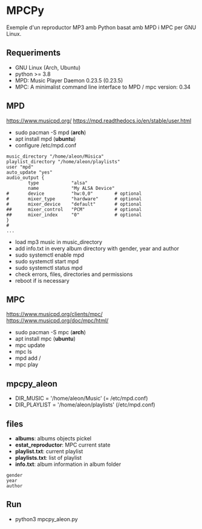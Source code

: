 # MPCPy

Exemple d'un reproductor MP3 amb Python basat amb MPD i MPC per GNU Linux.

## Requeriments

- GNU Linux (Arch, Ubuntu)
- python >= 3.8
- MPD: Music Player Daemon 0.23.5 (0.23.5)
- MPC: A minimalist command line interface to MPD / mpc version: 0.34

## MPD
https://www.musicpd.org/
https://mpd.readthedocs.io/en/stable/user.html

- sudo pacman -S mpd (**arch**)
- apt install mpd (**ubuntu**)
- configure /etc/mpd.conf
```
music_directory "/home/aleon/Música"
playlist_directory "/home/aleon/playlists"
user "mpd"
auto_update "yes"
audio_output {
        type            "alsa"
        name            "My ALSA Device"
#       device          "hw:0,0"        # optional
#       mixer_type      "hardware"      # optional
#       mixer_device    "default"       # optional
##      mixer_control   "PCM"           # optional
##      mixer_index     "0"             # optional
}
#
...
```
- load mp3 music in music_directory
- add info.txt in every album directory with gender, year and author 
- sudo systemctl enable mpd
- sudo systemctl start mpd
- sudo systemctl status mpd
- check errors, files, directories and permissions
- reboot if is necessary

## MPC
https://www.musicpd.org/clients/mpc/
https://www.musicpd.org/doc/mpc/html/

- sudo pacman -S mpc (**arch**)
- apt install mpc (**ubuntu**)
- mpc update
- mpc ls
- mpd add /
- mpc play

## mpcpy_aleon

- DIR_MUSIC = '/home/aleon/Music' (= /etc/mpd.conf)
- DIR_PLAYLIST = '/home/aleon/playlists' (/etc/mpd.conf)

## files

- **albums**: albums objects pickel
- **estat_reproductor**: MPC current state
- **playlist.txt**: current playlist
- **playlists.txt**: list of playlist
- **info.txt**: album information in album folder
```
gender
year
author
```

## Run

- python3 mpcpy_aleon.py
